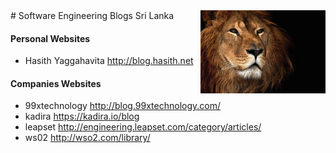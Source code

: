 <img src="2.jpg" style="float: right">
# Software Engineering Blogs Sri Lanka 

#### Personal Websites
* Hasith Yaggahavita  http://blog.hasith.net

#### Companies Websites
* 99xtechnology http://blog.99xtechnology.com/
* kadira https://kadira.io/blog
* leapset http://engineering.leapset.com/category/articles/
* ws02 http://wso2.com/library/
